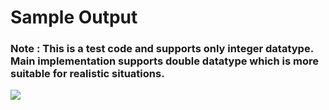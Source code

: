 # Sample Output

### Note :  This is a test code and supports only integer datatype. Main implementation supports double datatype which is more suitable for realistic situations.

<p align = "left">
  <img src = "https://user-images.githubusercontent.com/42714939/107254196-16166000-6a5d-11eb-9ee5-925060c2b0bc.png">
</p>

